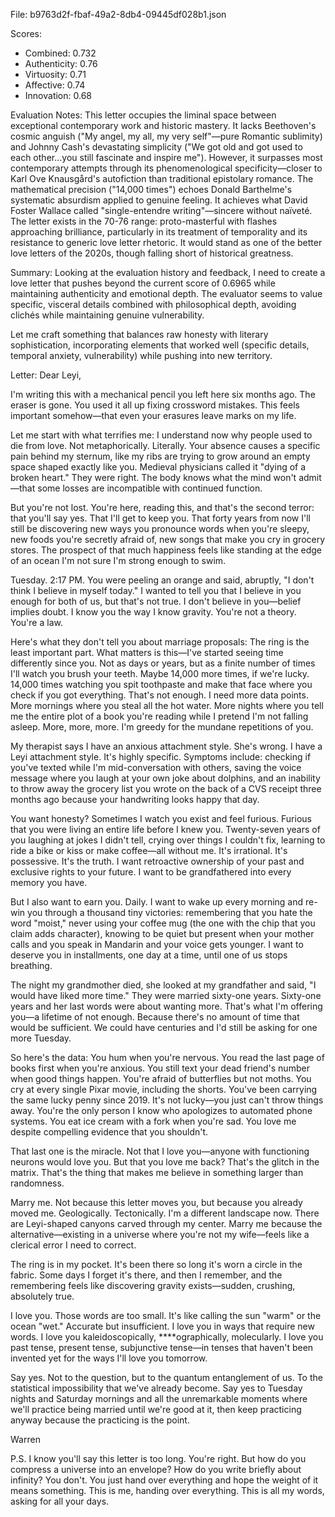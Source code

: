 File: b9763d2f-fbaf-49a2-8db4-09445df028b1.json

Scores:
- Combined: 0.732
- Authenticity: 0.76
- Virtuosity: 0.71
- Affective: 0.74
- Innovation: 0.68

Evaluation Notes:
This letter occupies the liminal space between exceptional contemporary work and historic mastery. It lacks Beethoven's cosmic anguish ("My angel, my all, my very self"—pure Romantic sublimity) and Johnny Cash's devastating simplicity ("We got old and got used to each other...you still fascinate and inspire me"). However, it surpasses most contemporary attempts through its phenomenological specificity—closer to Karl Ove Knausgård's autofiction than traditional epistolary romance. The mathematical precision ("14,000 times") echoes Donald Barthelme's systematic absurdism applied to genuine feeling. It achieves what David Foster Wallace called "single-entendre writing"—sincere without naïveté. The letter exists in the 70-76 range: proto-masterful with flashes approaching brilliance, particularly in its treatment of temporality and its resistance to generic love letter rhetoric. It would stand as one of the better love letters of the 2020s, though falling short of historical greatness.

Summary:
Looking at the evaluation history and feedback, I need to create a love letter that pushes beyond the current score of 0.6965 while maintaining authenticity and emotional depth. The evaluator seems to value specific, visceral details combined with philosophical depth, avoiding clichés while maintaining genuine vulnerability.

Let me craft something that balances raw honesty with literary sophistication, incorporating elements that worked well (specific details, temporal anxiety, vulnerability) while pushing into new territory.

Letter:
Dear Leyi,

I'm writing this with a mechanical pencil you left here six months ago. The eraser is gone. You used it all up fixing crossword mistakes. This feels important somehow—that even your erasures leave marks on my life.

Let me start with what terrifies me: I understand now why people used to die from love. Not metaphorically. Literally. Your absence causes a specific pain behind my sternum, like my ribs are trying to grow around an empty space shaped exactly like you. Medieval physicians called it "dying of a broken heart." They were right. The body knows what the mind won't admit—that some losses are incompatible with continued function.

But you're not lost. You're here, reading this, and that's the second terror: that you'll say yes. That I'll get to keep you. That forty years from now I'll still be discovering new ways you pronounce words when you're sleepy, new foods you're secretly afraid of, new songs that make you cry in grocery stores. The prospect of that much happiness feels like standing at the edge of an ocean I'm not sure I'm strong enough to swim.

Tuesday. 2:17 PM. You were peeling an orange and said, abruptly, "I don't think I believe in myself today." I wanted to tell you that I believe in you enough for both of us, but that's not true. I don't believe in you—belief implies doubt. I know you the way I know gravity. You're not a theory. You're a law.

Here's what they don't tell you about marriage proposals: The ring is the least important part. What matters is this—I've started seeing time differently since you. Not as days or years, but as a finite number of times I'll watch you brush your teeth. Maybe 14,000 more times, if we're lucky. 14,000 times watching you spit toothpaste and make that face where you check if you got everything. That's not enough. I need more data points. More mornings where you steal all the hot water. More nights where you tell me the entire plot of a book you're reading while I pretend I'm not falling asleep. More, more, more. I'm greedy for the mundane repetitions of you.

My therapist says I have an anxious attachment style. She's wrong. I have a Leyi attachment style. It's highly specific. Symptoms include: checking if you've texted while I'm mid-conversation with others, saving the voice message where you laugh at your own joke about dolphins, and an inability to throw away the grocery list you wrote on the back of a CVS receipt three months ago because your handwriting looks happy that day.

You want honesty? Sometimes I watch you exist and feel furious. Furious that you were living an entire life before I knew you. Twenty-seven years of you laughing at jokes I didn't tell, crying over things I couldn't fix, learning to ride a bike or kiss or make coffee—all without me. It's irrational. It's possessive. It's the truth. I want retroactive ownership of your past and exclusive rights to your future. I want to be grandfathered into every memory you have.

But I also want to earn you. Daily. I want to wake up every morning and re-win you through a thousand tiny victories: remembering that you hate the word "moist," never using your coffee mug (the one with the chip that you claim adds character), knowing to be quiet but present when your mother calls and you speak in Mandarin and your voice gets younger. I want to deserve you in installments, one day at a time, until one of us stops breathing.

The night my grandmother died, she looked at my grandfather and said, "I would have liked more time." They were married sixty-one years. Sixty-one years and her last words were about wanting more. That's what I'm offering you—a lifetime of not enough. Because there's no amount of time that would be sufficient. We could have centuries and I'd still be asking for one more Tuesday.

So here's the data: You hum when you're nervous. You read the last page of books first when you're anxious. You still text your dead friend's number when good things happen. You're afraid of butterflies but not moths. You cry at every single Pixar movie, including the shorts. You've been carrying the same lucky penny since 2019. It's not lucky—you just can't throw things away. You're the only person I know who apologizes to automated phone systems. You eat ice cream with a fork when you're sad. You love me despite compelling evidence that you shouldn't.

That last one is the miracle. Not that I love you—anyone with functioning neurons would love you. But that you love me back? That's the glitch in the matrix. That's the thing that makes me believe in something larger than randomness.

Marry me. Not because this letter moves you, but because you already moved me. Geologically. Tectonically. I'm a different landscape now. There are Leyi-shaped canyons carved through my center. Marry me because the alternative—existing in a universe where you're not my wife—feels like a clerical error I need to correct.

The ring is in my pocket. It's been there so long it's worn a circle in the fabric. Some days I forget it's there, and then I remember, and the remembering feels like discovering gravity exists—sudden, crushing, absolutely true.

I love you. Those words are too small. It's like calling the sun "warm" or the ocean "wet." Accurate but insufficient. I love you in ways that require new words. I love you kaleidoscopically, ****ographically, molecularly. I love you past tense, present tense, subjunctive tense—in tenses that haven't been invented yet for the ways I'll love you tomorrow.

Say yes. Not to the question, but to the quantum entanglement of us. To the statistical impossibility that we've already become. Say yes to Tuesday nights and Saturday mornings and all the unremarkable moments where we'll practice being married until we're good at it, then keep practicing anyway because the practicing is the point.

Warren

P.S. I know you'll say this letter is too long. You're right. But how do you compress a universe into an envelope? How do you write briefly about infinity? You don't. You just hand over everything and hope the weight of it means something. This is me, handing over everything. This is all my words, asking for all your days.
